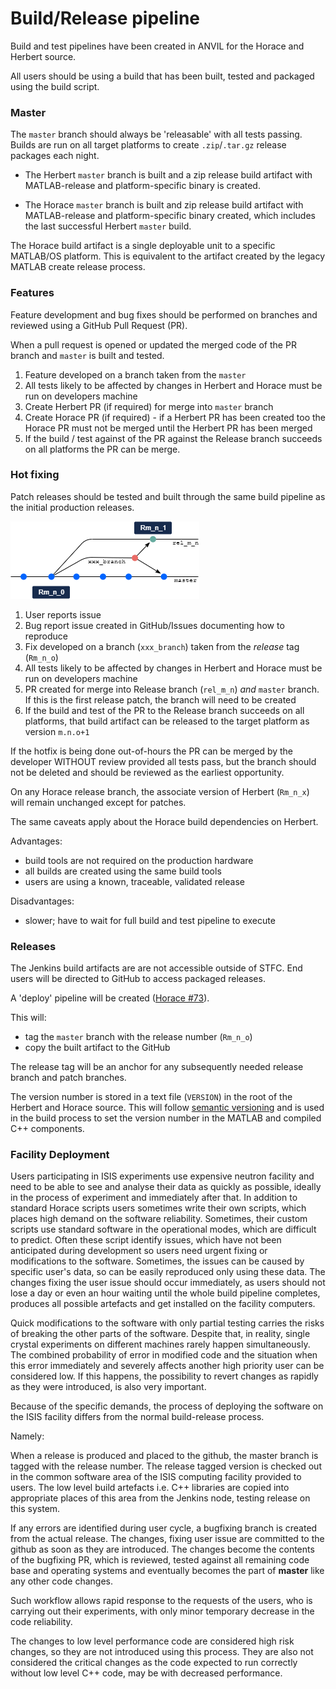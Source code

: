 # Build/Release pipeline

Build and test pipelines have been created in ANVIL for the Horace and Herbert source.

All users should be using a build that has been built, tested and packaged using the build script.

### Master

The `master` branch should always be 'releasable' with all tests passing. Builds are run on all target platforms to create `.zip`/`.tar.gz` release packages each night.

- The Herbert `master` branch is built and a zip release build artifact with MATLAB-release and platform-specific binary is created.

- The Horace `master` branch is built and zip release build artifact with MATLAB-release and platform-specific binary created, which includes the last successful Herbert `master` build.

The Horace build artifact is a single deployable unit to a specific MATLAB/OS platform. This is equivalent to the artifact created by the legacy MATLAB create release process.

### Features

Feature development and bug fixes should be performed on branches and reviewed using a GitHub Pull Request (PR).

When a pull request is opened or updated the merged code of the PR branch and `master` is built and tested.

1. Feature developed on a branch taken from the `master`
2. All tests likely to be affected by changes in Herbert and Horace must be run on developers machine
3. Create Herbert PR (if required) for merge into `master` branch
4. Create Horace PR (if required) - if a Herbert PR has been created too the Horace PR must not be merged until the Herbert PR has been merged
5. If the build / test against of the PR against the Release branch succeeds on all platforms the PR can be merge.

### Hot fixing

Patch releases should be tested and built through the same build pipeline as the initial production releases.

<img src="./images/10_git_hotfix_branches.png">

1. User reports issue
2. Bug report issue created in GitHub/Issues documenting how to reproduce
3. Fix developed on a branch (`xxx_branch`) taken from the *release* tag (`Rm_n_o`)
4. All tests likely to be affected by changes in Herbert and Horace must be run on developers machine
5. PR created for merge into Release branch (`rel_m_n`) *and* `master` branch. If this is the first release patch, the branch will need to be created
6. If the build and test of the PR to the Release branch succeeds on all platforms, that build artifact can be released to the target platform as version `m.n.o+1`

If the hotfix is being done out-of-hours the PR can be merged by the developer WITHOUT review provided all tests pass, but the branch should not be deleted and should be reviewed as the earliest opportunity.

On any Horace release branch, the associate version of Herbert (`Rm_n_x`) will remain unchanged except for patches.

The same caveats apply about the Horace build dependencies on Herbert.

Advantages:

- build tools are not required on the production hardware
- all builds are created using the same build tools
- users are using a known, traceable, validated release

Disadvantages:

- slower; have to wait for full build and test pipeline to execute

### Releases

The Jenkins build artifacts are are not accessible outside of STFC. End users will be directed to GitHub to access packaged releases.

A 'deploy' pipeline will be created ([Horace #73](https://github.com/pace-neutrons/Horace/issues/73)). 

This will:

- tag the `master` branch with the release number (`Rm_n_o`)
- copy the built artifact to the GitHub

The release tag will be an anchor for any subsequently needed release branch and patch branches.

The version number is stored in a text file (`VERSION`) in the root of the Herbert and Horace source. This will follow [semantic versioning](https://semver.org/) and is used in the build process to set the version number in the MATLAB and compiled C++ components.

### Facility Deployment

Users participating in ISIS experiments use expensive neutron facility and need to be able to see and analyse their data as quickly as possible, ideally in the process of experiment and immediately after that. In addition to standard Horace scripts users sometimes write their own scripts, which places high demand on the software reliability. Sometimes, their custom scripts use standard software in the operational modes, which are difficult to predict. Often these script identify issues, which have not been anticipated during development so users need urgent fixing or modifications to the software. Sometimes, the issues can be caused by specific user's data, so can be easily reproduced only using these data. The changes fixing the user issue should occur immediately, as users should not lose a day or even an hour waiting until the whole build pipeline completes, produces all possible artefacts and get installed on the facility computers.  

Quick modifications to the software with only partial testing carries the risks of breaking the other parts of the software. Despite that, in reality, single crystal experiments on different machines rarely happen simultaneously. The combined probability of error in modified code and the situation when this error immediately and severely affects another high priority user can be considered low. If this happens, the possibility to revert changes as rapidly as they were introduced, is also very important. 

Because of the specific demands, the process of deploying the software on the ISIS facility differs from the  normal build-release process. 

Namely:

When a release is produced and placed to the github, the master branch is tagged with the release number. 
The release tagged version is checked out in the common software area of the ISIS computing facility provided to users. The low level build artefacts i.e. C++ libraries are copied into appropriate places of this area from the Jenkins node, testing release on this system. 

If any errors are identified during user cycle, a bugfixing branch is created from the actual release. The changes, fixing user issue are committed to the github as soon as they are introduced. The changes become the contents of the bugfixing PR, which is reviewed, tested against all remaining code base and operating systems and eventually becomes the part of **master** like any other code changes. 

Such workflow allows rapid response to the requests of the users, who is carrying out their experiments, with only minor temporary decrease in the code reliability.

The changes to low level performance code are considered high risk changes, so they are not introduced using this process. They are also not considered the critical changes as the code expected to run correctly without low level C++ code, may be with decreased performance. 
